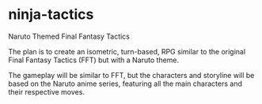 # ninja-tactics
Naruto Themed Final Fantasy Tactics

The plan is to create an isometric, turn-based, RPG similar to the original Final Fantasy Tactics (FFT) but with a Naruto theme.

The gameplay will be similar to FFT, but the characters and storyline will be based on the Naruto anime series, featuring all the main characters and their respective moves.
